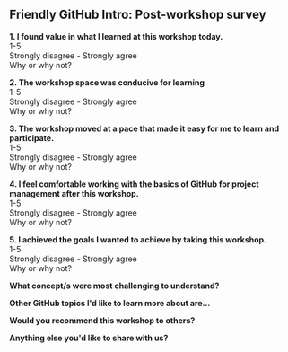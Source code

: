 ## Friendly GitHub Intro: Post-workshop survey ##

**1. I found value in what I learned at this workshop today.**  
1-5  
Strongly disagree - Strongly agree  
Why or why not?  

**2. The workshop space was conducive for learning**  
1-5  
Strongly disagree - Strongly agree  
Why or why not?  

**3. The workshop moved at a pace that made it easy for me to learn and participate.**  
1-5  
Strongly disagree - Strongly agree  
Why or why not?  

**4. I feel comfortable working with the basics of GitHub for project management after this workshop.**  
1-5  
Strongly disagree - Strongly agree  
Why or why not?  

**5. I achieved the goals I wanted to achieve by taking this workshop.**  
1-5  
Strongly disagree - Strongly agree  
Why or why not?  

**What concept/s were most challenging to understand?**

**Other GitHub topics I'd like to learn more about are...**

**Would you recommend this workshop to others?**

**Anything else you'd like to share with us?**

